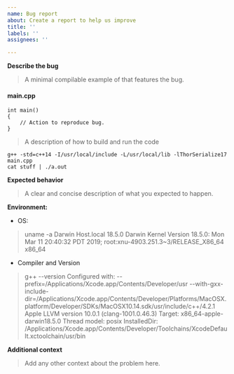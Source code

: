 ```yaml
---
name: Bug report
about: Create a report to help us improve
title: ''
labels: ''
assignees: ''

---
```


**Describe the bug**
> A minimal compilable example of that features the bug.

#### main.cpp
    int main()
    {
        // Action to reproduce bug.
    }

> A description of how to build and run the code

    g++ -std=c++14 -I/usr/local/include -L/usr/local/lib -lThorSerialize17 main.cpp
    cat stuff | ./a.out

**Expected behavior**
> A clear and concise description of what you expected to happen.

**Environment:**
 - OS:
> uname -a
Darwin Host.local 18.5.0 Darwin Kernel Version 18.5.0: Mon Mar 11 20:40:32 PDT 2019; root:xnu-4903.251.3~3/RELEASE_X86_64 x86_64

 - Compiler and Version
> g++ --version
Configured with: --prefix=/Applications/Xcode.app/Contents/Developer/usr --with-gxx-include-dir=/Applications/Xcode.app/Contents/Developer/Platforms/MacOSX.platform/Developer/SDKs/MacOSX10.14.sdk/usr/include/c++/4.2.1
Apple LLVM version 10.0.1 (clang-1001.0.46.3)
Target: x86_64-apple-darwin18.5.0
Thread model: posix
InstalledDir: /Applications/Xcode.app/Contents/Developer/Toolchains/XcodeDefault.xctoolchain/usr/bin

**Additional context**
> Add any other context about the problem here.
